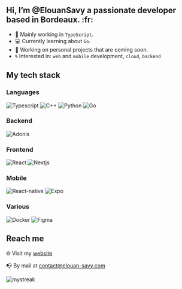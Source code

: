 <h2>Hi, I’m @ElouanSavy a passionate developer based in Bordeaux. :fr: </h2>

+ :rocket: Mainly working in `TypeScript`.
+ :computer: Currently learning about `Go`.
+ :seedling: Working on personal projects that are coming soon.
+ :cyclone: Interested in: `web` and `mobile` development, `cloud`, `backend`

<h2>My tech stack</h2>

<h3>Languages</h3>

![Typescript](https://img.shields.io/badge/TypeScript-007ACC?style=for-the-badge&logo=typescript&logoColor=white)
![C++](https://img.shields.io/badge/C%2B%2B-00599C?style=for-the-badge&logo=c%2B%2B&logoColor=white)
![Python](https://img.shields.io/badge/Python-FFD43B?style=for-the-badge&logo=python&logoColor=blue)
![Go](https://img.shields.io/badge/Go-00ADD8?style=for-the-badge&logo=go&logoColor=white)

<h3>Backend</h3>

![Adonis](https://img.shields.io/badge/adonis%20js-220052?style=for-the-badge&logo=adonisjs&logoColor=white)

<h3>Frontend</h3>

![React](https://img.shields.io/badge/React-20232A?style=for-the-badge&logo=react&logoColor=61DAFB)
![Nextjs](https://img.shields.io/badge/next%20js-000000?style=for-the-badge&logo=nextdotjs&logoColor=white)

<h3>Mobile</h3>

![React-native](https://img.shields.io/badge/React_Native-20232A?style=for-the-badge&logo=react&logoColor=61DAFB)
![Expo](https://img.shields.io/badge/Expo-1B1F23?style=for-the-badge&logo=expo&logoColor=white)

<h3>Various</h3>

![Docker](https://img.shields.io/badge/Docker-2CA5E0?style=for-the-badge&logo=docker&logoColor=white)
![Figma](https://img.shields.io/badge/Figma-F24E1E?style=for-the-badge&logo=figma&logoColor=white)

<h2>Reach me</h2>

:globe_with_meridians: Visit my [website](https://www.elouan-savy.com)

:mailbox_with_no_mail: By mail at [contact@elouan-savy.com](mailto:contact@elouan-savy.com)


<img src="https://github-readme-streak-stats.herokuapp.com/?user=ElouanSavy&theme=tokyonight" alt="mystreak"/>
